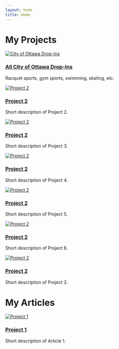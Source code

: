 ```yaml
---
layout: home
title: Home
---
```


<link rel="stylesheet" href="{{ "/assets/css/custom.css" | relative_url }}">


# My Projects

<div class="projects-gallery">

  <div class="project-card">
    <a href="/redesign/projects/ottawa/">
      <img src="/assets/img/bonus?text=Project+1" alt="City of Ottawa Drop-Ins" />
      <h3>All City of Ottawa Drop-Ins</h3>
    </a>
    <p>Racquet sports, gym sports, swimming, skating, etc.</p>
  </div>

  <div class="project-card">
    <a href="/redesign/projects/ottawa-library-programs/">
      <img src="https://placehold.co/300x200?text=Project+2" alt="Project 2" />
      <h3>Project 2</h3>
    </a>
    <p>Short description of Project 2.</p>
  </div>

  <div class="project-card">
    <a href="/redesign/projects/ottawa-library-programs/">
      <img src="https://placehold.co/300x200?text=Project+2" alt="Project 2" />
      <h3>Project 2</h3>
    </a>
    <p>Short description of Project 3.</p>
  </div>
  

  <div class="project-card">
    <a href="/redesign/projects/ottawa-library-programs/">
      <img src="https://placehold.co/300x200?text=Project+2" alt="Project 2" />
      <h3>Project 2</h3>
    </a>
    <p>Short description of Project 4.</p>
  </div>
  

  <div class="project-card">
    <a href="/redesign/projects/ottawa-library-programs/">
      <img src="https://placehold.co/300x200?text=Project+2" alt="Project 2" />
      <h3>Project 2</h3>
    </a>
    <p>Short description of Project 5.</p>
  </div>
  

  <div class="project-card">
    <a href="/redesign/projects/ottawa-library-programs/">
      <img src="https://placehold.co/300x200?text=Project+2" alt="Project 2" />
      <h3>Project 2</h3>
    </a>
    <p>Short description of Project 6.</p>
  </div>
  

  <div class="project-card">
    <a href="/redesign/projects/ottawa-library-programs/">
      <img src="https://placehold.co/300x200?text=Project+2" alt="Project 2" />
      <h3>Project 2</h3>
    </a>
    <p>Short description of Project 2.</p>
  </div>


</div>

# My Articles

<div class="projects-gallery">

  <div class="project-card">
    <a href="/redesign/articles/temp-article1/">
      <img src="https://placehold.co/300x200?text=Project+1" alt="Project 1" />
      <h3>Project 1</h3>
    </a>
    <p>Short description of Article 1.</p>
  </div>



</div>